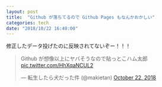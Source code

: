 ```yaml
---
layout: post
title:  "Github が落ちてるので Github Pages もなんかおかしい"
categories: tech
date: "2018/10/22 16:40:00"
---
```


修正したデータ投げたのに反映されてないぞー！！！

<blockquote class="twitter-tweet  tw-align-center" data-partner="tweetdeck"><p lang="ja" dir="ltr">Github が想像以上にヤバそうなので貼っとこハム太郎 <a href="https://t.co/HhXqaNCUL2">pic.twitter.com/HhXqaNCUL2</a></p>&mdash; 転生したら犬だった件 (@makietan) <a href="https://twitter.com/makietan/status/1054260482352197632?ref_src=twsrc%5Etfw">October 22, 2018</a></blockquote>
<script async src="https://platform.twitter.com/widgets.js" charset="utf-8"></script>
